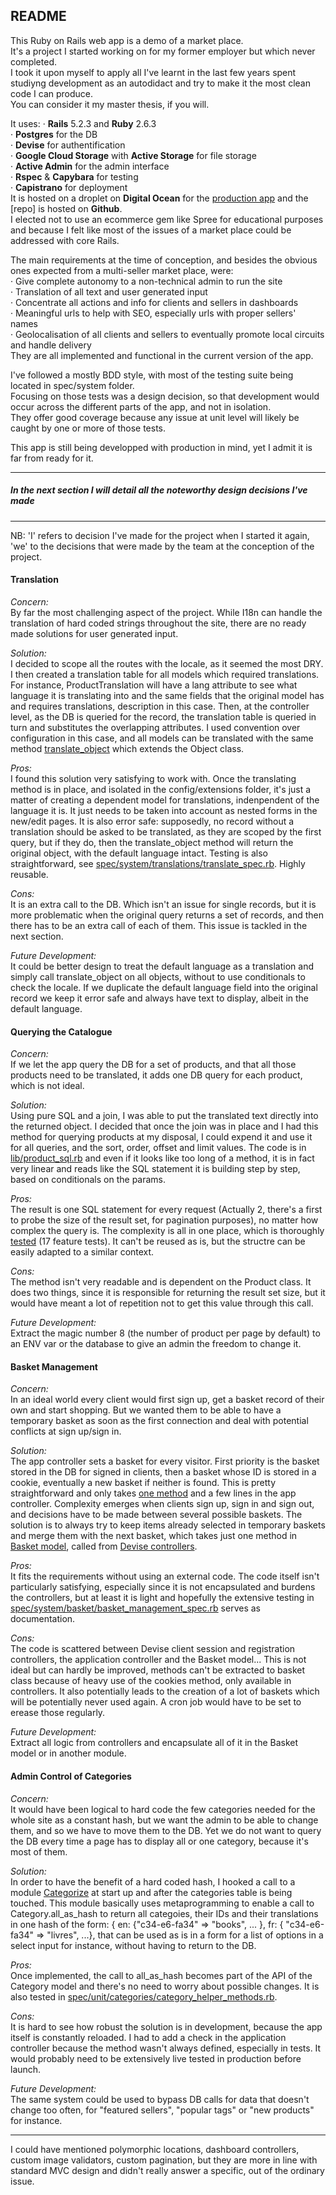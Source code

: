 ## README

This Ruby on Rails web app is a demo of a market place.   
It's a project I started working on for my former employer but which never completed.  
I took it upon myself to apply all I've learnt in the last few years spent studiyng development as an autodidact and try to make it the most clean code I can produce.  
You can consider it my master thesis, if you will.  

It uses:
· **Rails** 5.2.3 and **Ruby** 2.6.3  
· **Postgres** for the DB  
· **Devise** for authentification  
· **Google Cloud Storage** with **Active Storage** for file storage  
· **Active Admin** for the admin interface  
· **Rspec** & **Capybara** for testing  
· **Capistrano** for deployment  
It is hosted on a droplet on **Digital Ocean** for the [production app](http://ingeniousgeorge.com) and the [repo] is hosted on **Github**.  
I elected not to use an ecommerce gem like Spree for educational purposes and because I felt like most of the issues of a market place could be addressed with core Rails.  

The main requirements at the time of conception, and besides the obvious ones expected from a multi-seller market place, were:  
· Give complete autonomy to a non-technical admin to run the site  
· Translation of all text and user generated input  
· Concentrate all actions and info for clients and sellers in dashboards  
· Meaningful urls to help with SEO, especially urls with proper sellers' names  
· Geolocalisation of all clients and sellers to eventually promote local circuits and handle delivery  
They are all implemented and functional in the current version of the app.  
  
I've followed a mostly BDD style, with most of the testing suite being located in spec/system folder.  
Focusing on those tests was a design decision, so that development would occur across the different parts of the app, and not in isolation.  
They offer good coverage because any issue at unit level will likely be caught by one or more of those tests.  

This app is still being developped with production in mind, yet I admit it is far from ready for it.  

---
##### In the next section I will detail all the noteworthy design decisions I've made
---

NB: 'I' refers to decision I've made for the project when I started it again, 'we' to the decisions that were made by the team at the conception of the project.  


#### Translation

*Concern:*  
By far the most challenging aspect of the project. While I18n can handle the translation of hard coded strings throughout the site, there are no ready made solutions for user generated input.  

*Solution:*  
I decided to scope all the routes with the locale, as it seemed the most DRY. I then created a translation table for all models which required translations. For instance, ProductTranslation will have a lang attribute to see what language it is translating into and the same fields that the original model has and requires translations, description in this case. Then, at the controller level, as the DB is queried for the record, the translation table is queried in turn and substitutes the overlapping attributes. I used convention over configuration in this case, and all models can be translated with the same method [translate_object]() which extends the Object class.  

*Pros:*  
I found this solution very satisfying to work with. Once the translating method is in place, and isolated in the config/extensions folder, it's just a matter of creating a dependent model for translations, indenpendent of the language it is. It just needs to be taken into account as nested forms in the new/edit pages. It is also error safe: supposedly, no record without a translation should be asked to be translated, as they are scoped by the first query, but if they do, then the translate_object method will return the original object, with the default language intact. Testing is also straightforward, see [spec/system/translations/translate_spec.rb](). Highly reusable.  

*Cons:*  
It is an extra call to the DB. Which isn't an issue for single records, but it is more problematic when the original query returns a set of records, and then there has to be an extra call of each of them. This issue is tackled in the next section.  

*Future Development:*  
It could be better design to treat the default language as a translation and simply call translate_object on all objects, without to use conditionals to check the locale. If we duplicate the default language field into the original record we keep it error safe and always have text to display, albeit in the default language.  

#### Querying the Catalogue

*Concern:*  
If we let the app query the DB for a set of products, and that all those products need to be translated, it adds one DB query for each product, which is not ideal.  

*Solution:*  
Using pure SQL and a join, I was able to put the translated text directly into the returned object. I decided that once the join was in place and I had this method for querying products at my disposal, I could expend it and use it for all queries, and the sort, order, offset and limit values. The code is in [lib/product_sql.rb]() and even if it looks like too long of a method, it is in fact very linear and reads like the SQL statement it is building step by step, based on conditionals on the params.  

*Pros:*  
The result is one SQL statement for every request (Actually 2, there's a first to probe the size of the result set, for pagination purposes), no matter how complex the query is. The complexity is all in one place, which is thoroughly [tested]() (17 feature tests). It can't be reused as is, but the structre can be easily adapted to a similar context.  

*Cons:*  
The method isn't very readable and is dependent on the Product class. It does two things, since it is responsible for returning the result set size, but it would have meant a lot of repetition not to get this value through this call.  

*Future Development:*  
Extract the magic number 8 (the number of product per page by default) to an ENV var or the database to give an admin the freedom to change it.  

#### Basket Management

*Concern:*  
In an ideal world every client would first sign up, get a basket record of their own and start shopping. But we wanted them to be able to have a temporary basket as soon as the first connection and deal with potential conflicts at sign up/sign in.  

*Solution:*  
The app controller sets a basket for every visitor. First priority is the basket stored in the DB for signed in clients, then a basket whose ID is stored in a cookie, eventually a new basket if neither is found. This is pretty straightforward and only takes [one method]() and a few lines in the app controller. Complexity emerges when clients sign up, sign in and sign out, and decisions have to be made between several possible baskets. The solution is to always try to keep items already selected in temporary baskets and merge them with the next basket, which takes just one method in [Basket model](), called from [Devise controllers]().  

*Pros:*  
It fits the requirements without using an external code. The code itself isn't particularly satisfying, especially since it is not encapsulated and burdens the controllers, but at least it is light and hopefully the extensive testing in [spec/system/basket/basket_management_spec.rb]() serves as documentation.  

*Cons:*  
The code is scattered between Devise client session and registration controllers, the application controller and the Basket model... This is not ideal but can hardly be improved, methods can't be extracted to basket class because of heavy use of the cookies method, only available in controllers. It also potentially leads to the creation of a lot of baskets which will be potentially never used again. A cron job would have to be set to erease those regularly.  

*Future Development:*  
Extract all logic from controllers and encapsulate all of it in the Basket model or in another module.  

#### Admin Control of Categories

*Concern:*  
It would have been logical to hard code the few categories needed for the whole site as a constant hash, but we want the admin to be able to change them, and so we have to move them to the DB. Yet we do not want to query the DB every time a page has to display all or one category, because it's most of them.  

*Solution:*  
In order to have the benefit of a hard coded hash, I hooked a call to a module [Categorize]() at start up and after the categories table is being touched. This module basically uses metaprogramming to enable a call to Category.all_as_hash to return all categoies, their IDs and their translations in one hash of the form: { en: {"c34-e6-fa34" => "books", ... }, fr: { "c34-e6-fa34" => "livres", ...}, that can be used as is in a form for a list of options in a select input for instance, without having to return to the DB.  

*Pros:*  
Once implemented, the call to all_as_hash becomes part of the API of the Category model and there's no need to worry about possible changes. It is also tested in [spec/unit/categories/category_helper_methods.rb]().  

*Cons:*  
It is hard to see how robust the solution is in development, because the app itself is constantly reloaded. I had to add a check in the application controller because the method wasn't always defined, especially in tests. It would probably need to be extensively live tested in production before launch.  

*Future Development:*  
The same system could be used to bypass DB calls for data that doesn't change too often, for "featured sellers", "popular tags" or "new products" for instance.  

---

I could have mentioned polymorphic locations, dashboard controllers, custom image validators, custom pagination, but they are more in line with standard MVC design and didn't really answer a specific, out of the ordinary issue.  